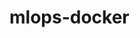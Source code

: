 # mlops-docker
<!-- Copy file to local docker cp container_name:/app.env ./file.env -->
<!-- run attaching file --env-file path_to_file -->

